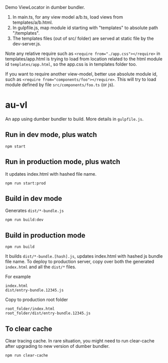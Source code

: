 Demo ViewLocator in dumber bundler.
1. In main.ts, for any view model a/b.ts, load views from templates/a/b.html.
2. In gulpfile.js, map module id starting with "templates" to absolute path "/templates".
3. The templates files (out of src/ folder) are served at static file by the dev-server.js.

Note any relative require such as `<require from="./app.css"></require>` in templates/app.html is trying to load from location related to the html module id `templates/app.html`, so the app.css is in templates folder too.

If you want to require another view-model, better use absolute module id, such as `<require from="components/foo"></require>`. This will try to load module defined by file `src/components/foo.ts` (or js).

# au-vl

An app using dumber bundler to build. More details in `gulpfile.js`.

## Run in dev mode, plus watch

    npm start

## Run in production mode, plus watch

It updates index.html with hashed file name.

    npm run start:prod

## Build in dev mode

Generates `dist/*-bundle.js`

    npm run build:dev

## Build in production mode

    npm run build

It builds `dist/*-bundle.[hash].js`, updates index.html with hashed js bundle file name. To deploy to production server, copy over both the generated `index.html` and all the `dist/*` files.

For example
```
index.html
dist/entry-bundle.12345.js
```
Copy to production root folder
```
root_folder/index.html
root_folder/dist/entry-bundle.12345.js
```
## To clear cache

Clear tracing cache. In rare situation, you might need to run clear-cache after upgrading to new version of dumber bundler.

    npm run clear-cache


